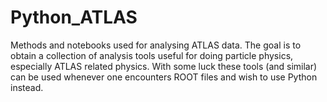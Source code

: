 # Python_ATLAS
Methods and notebooks used for analysing ATLAS data.
The goal is to obtain a collection of analysis tools useful for doing particle physics, especially ATLAS related physics.
With some luck these tools (and similar) can be used whenever one encounters ROOT files and wish to use Python instead.
